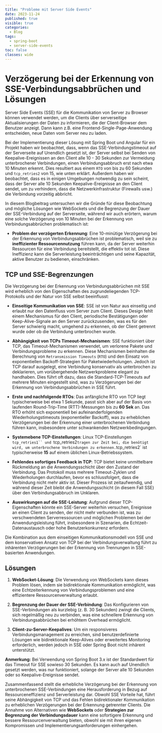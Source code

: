 ```yaml
---
title: "Probleme mit Server Side Events"
date: 2023-11-24
published: true
visible: true
categories:
  - Blog
tags:
  - spring-boot
  - server-side-events
toc: false
classes: wide
---
```

# Verzögerung bei der Erkennung von SSE-Verbindungsabbrüchen und Lösungen

Server Side Events (SSE) für die Kommunikation von Server zu Browser können verwendet werden, um die Clients über serverseitige Aktualisierungen der Daten zu informieren, die der Client-Browser dem Benutzer anzeigt. Dann kann z.B. eine Frontend-Single-Page-Anwendung entscheiden, neue Daten vom Server neu zu laden.

Bei der Implementierung dieser Lösung mit Spring Boot und Angular für ein Projekt haben wir beobachtet, dass, wenn das SSE-Verbindungstimeout auf der Serverseite auf Unendlich gesetzt ist, der Server selbst bei Senden von Keepalive-Ereignissen an den Client alle 10 - 30 Sekunden zur Vermeidung unterbrochener Verbindungen, einen Verbindungsabbruch erst nach etwa 10 Minuten erkennt. Dies resultiert aus einem `RTO` von bis zu 60 Sekunden und `tcp_retries2` von 15, wie unten erklärt.
Außerdem haben wir beobachtet, dass es in einigen Umgebungen notwendig zu sein scheint, dass der Server alle 10 Sekunden Keepalive-Ereignisse an den Client sendet, um zu verhindern, dass die Netzwerkinfrastruktur (Firewalls usw.) die Verbindung vorzeitig abbricht.

In diesem Blogbeitrag untersuchen wir die Gründe für diese Beobachtung und mögliche Lösungen wie WebSockets und die Begrenzung der Dauer der SSE-Verbindung auf der Serverseite, während wir auch erörtern, warum eine solche Verzögerung von 10 Minuten bei der Erkennung von Verbindungsabbrüchen problematisch ist:

- **Problem der verzögerten Erkennung**: Eine 10-minütige Verzögerung bei der Erkennung von Verbindungsabbrüchen ist problematisch, weil sie zu **ineffizienter Ressourcennutzung** führen kann, da der Server weiterhin Ressourcen für eine Verbindung bereitstellt, die effektiv tot ist. Diese Ineffizienz kann die Serverleistung beeinträchtigen und seine Kapazität, aktive Benutzer zu bedienen, einschränken.

## TCP und SSE-Begrenzungen
Die Verzögerung bei der Erkennung von Verbindungsabbrüchen mit SSE wird erheblich von den Eigenschaften des zugrundeliegenden TCP-Protokolls und der Natur von SSE selbst beeinflusst:

- **Einseitige Kommunikation von SSE**: SSE ist von Natur aus einseitig und erlaubt nur den Datenfluss vom Server zum Client. Dieses Design fehlt einem Mechanismus für den Client, periodische Bestätigungen oder Keep-Alive-Signale an den Server zurückzusenden, was es für den Server schwierig macht, umgehend zu erkennen, ob der Client getrennt wurde oder ob die Verbindung unterbrochen wurde.

- **Abhängigkeit von TCPs Timeout-Mechanismen**: SSE funktioniert über TCP, das Timeout-Mechanismen verwendet, um verlorene Pakete und Verbindungsprobleme zu erkennen. Diese Mechanismen beinhalten die Berechnung von `Retransmission Timeouts` (`RTO`) und den Einsatz von exponentiellen Backoff-Strategien für Paketwiederholungen. Jedoch ist TCP darauf ausgelegt, eine Verbindung konservativ als unterbrochen zu deklarieren, um vorübergehende Netzwerkprobleme elegant zu handhaben. Dies führt oft dazu, dass die Standard-TCP-Timeouts auf mehrere Minuten eingestellt sind, was zu Verzögerungen bei der Erkennung von Verbindungsabbrüchen in SSE führt.

- **Erste und nachfolgende RTOs**: Das anfängliche RTO von TCP liegt typischerweise bei etwa 1 Sekunde, passt sich aber auf der Basis von laufenden Round-Trip-Time (RTT)-Messungen bis zu **60 Sek** an. Das RTO erhöht sich exponentiell bei aufeinanderfolgenden Wiederholungstimeouts (exponentieller Backoff), was zu erheblichen Verzögerungen bei der Erkennung einer unterbrochenen Verbindung führen kann, insbesondere unter schwankenden Netzwerkbedingungen.

- **Systemebene TCP-Einstellungen**: Linux TCP-Einstellungen `tcp_retries1`` und `tcp_retries2` tragen zur Zeit bei, die benötigt wird, um unterbrochene Verbindungen zu erkennen. `tcp_retries2` ist typischerweise **15** auf einem üblichen Linux-Betriebssystem.

- **Fehlendes sofortiges Feedback in TCP**: TCP bietet keine unmittelbare Rückmeldung an die Anwendungsschicht über den Zustand der Verbindung. Das Protokoll muss mehrere Timeout-Zyklen und Wiederholungen durchlaufen, bevor es schlussfolgert, dass die Verbindung nicht mehr aktiv ist. Dieser Prozess ist zeitaufwendig, und während dieser Zeit bleibt die Anwendungsschicht (in diesem Fall SSE) über den Verbindungsabbruch im Unklaren.

- **Auswirkungen auf die SSE-Leistung**: Aufgrund dieser TCP-Eigenschaften könnte ein SSE-Server weiterhin versuchen, Ereignisse an einen Client zu senden, der nicht mehr verbunden ist, was zu verschwendeten Serverressourcen und möglichen Problemen bei der Anwendungsleistung führt, insbesondere in Szenarien, die Echtzeit-Datenaustausch oder hohe Benutzerkonkurrenz erfordern.

Die Kombination aus dem einseitigen Kommunikationsmodell von SSE und dem konservativen Ansatz von TCP bei der Verbindungsverwaltung führt zu inhärenten Verzögerungen bei der Erkennung von Trennungen in SSE-basierten Anwendungen.

## Lösungen

1. **WebSocket-Lösung**: Die Verwendung von WebSockets kann dieses Problem lösen, indem sie bidirektionale Kommunikation ermöglicht, was eine Echtzeiterkennung von Verbindungsproblemen und eine effizientere Ressourcenverwaltung erlaubt.

2. **Begrenzung der Dauer der SSE-Verbindung**: Das Konfigurieren von SSE-Verbindungen als kurzlebig (z. B. 30 Sekunden) zwingt die Clients, sich regelmäßig neu zu verbinden, was eine schnellere Erkennung von Verbindungsabbrüchen bei erhöhtem Overhead ermöglicht.

3. **Client-zu-Server-Keepalives**: Um ein responsiveres Verbindungsmanagement zu erreichen, sind benutzerdefinierte Lösungen wie bidirektionale Keep-Alives oder erweitertes Monitoring erforderlich, werden jedoch in SSE oder Spring Boot nicht inhärent unterstützt.

**Anmerkung:** Bei Verwendung von Spring Boot 3.x ist der Standardwert für das Timeout für SSE sowieso 30 Sekunden. Es kann auch auf Unendlich gesetzt werden, was nur funktioniert, solange der Server alle 10 Sekunden oder so Keepalive-Ereignisse sendet.

Zusammenfassend stellt die erhebliche Verzögerung bei der Erkennung von unterbrochenen SSE-Verbindungen eine Herausforderung in Bezug auf Ressourceneffizienz und Serverleistung dar. Obwohl SSE Vorteile hat, führt seine Abhängigkeit von TCP und das Fehlen bidirektionaler Kommunikation zu erheblichen Verzögerungen bei der Erkennung getrennter Clients. Die Annahme von Alternativen wie **WebSockets** oder **Strategien zur Begrenzung der Verbindungsdauer** kann eine sofortigere Erkennung und bessere Ressourcenverwaltung bieten, obwohl sie mit ihren eigenen Kompromissen und Implementierungsanforderungen einhergehen.

